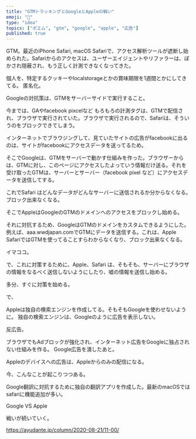 ```yaml
---
title: "GTMトラッキングとGoogleとAppleの戦い"
emoji: "🤡"
type: "idea"
topics: ["ポエム", "gtm", "google", "apple", "広告"]
published: true
---
```


GTM。最近のiPhone Safari, macOS Safariで、アクセス解析ツールが遮断し始められた。Safariからのアクセスは、ユーザーエイジェントやリファラーは、ぼかされ隠蔽され、もう正しく計測できなくなってきた。

個人を、特定するクッキーやlocalstorageとかの賞味期限を1週間とかにしてきてる。
匿名化。

Googleの対抗策は、GTMをサーバーサイドで実行すること。

今までは、GAやfacebook pixcelなど
もろもろの計測タグは、GTMで配信され、ブラウザで実行されていた。ブラウザで実行されるので、Safariは、そういうのをブロックできてしまう。

インターネットでブラウジングして、見ていたサイトの広告がfacebookに出るのは、サイトがfacebookにアクセスデータを送ってるため。

そこでGoogleは、GTMをサーバーで動かす仕組みを作った。ブラウザーからは、GTMに対し、このページにアクセスしたよっていう情報だけ送る。それを受け取ったGTMは、サーバーとサーバー（facebook pixel など）にアクセスデータを送信してする。

これでSafari はどんなデータがどんなサーバーに送信されるか分からなくなる。ブロック出来なくなる。

そこでAppleはGoogleのGTMのドメインへのアクセスをブロックし始める。

それに対抗するため、GoogleはGTMのドメインをカスタムできるようにした。
例えば、aaa.wwdjapan.comでGTMにデータを送信する。これは、Apple SafariではGTMを使ってることすらわからなくなり、ブロック出来なくなる。

イマココ。

で、これに対策するために、Apple、Safari は、そもそも、サーバーにブラウザの情報をなるべく送信しないようにしたり、嘘の情報を送信し始める。

多分、すぐに対策を始める。

で、

Appleは独自の検索エンジンを作成してる。そもそもGoogleを使わせないように。
独自の検索エンジンは、Googleのように広告を表示しない。

反広告。

ブラウザでもAdブロックが強化され、インターネット広告をGoogleに独占されない仕組みを作る。
Google広告を潰したあと。

Appleのデバイスへの広告は、Appleからのみの配信になる。

今、こんなことが起こりつつある。

Google翻訳に対抗するために独自の翻訳アプリを作成した。最新のmacOSではsafariに機能追加が多い。

Google VS Apple 

戦いが続いていく。

https://ayudante.jp/column/2020-08-21/11-00/